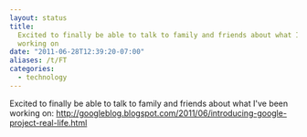 ```yaml
---
layout: status
title:
  Excited to finally be able to talk to family and friends about what I've been
  working on
date: "2011-06-28T12:39:20-07:00"
aliases: /t/FT
categories:
  - technology
---
```


Excited to finally be able to talk to family and friends about what I've been working on:
<http://googleblog.blogspot.com/2011/06/introducing-google-project-real-life.html>
